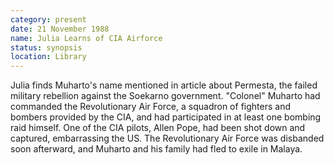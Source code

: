 ```yaml
---
category: present
date: 21 November 1988
name: Julia Learns of CIA Airforce
status: synopsis
location: Library
---
```

Julia finds Muharto's name mentioned in article
about Permesta, the failed military rebellion against the Soekarno government. "Colonel" Muharto had commanded the Revolutionary Air
Force, a squadron of fighters and bombers provided by the CIA, and had
participated in at least one bombing raid himself. One of the CIA
pilots, Allen Pope, had been shot down and captured, embarrassing the
US. The Revolutionary Air Force was disbanded soon afterward, and
Muharto and his family had fled to exile in Malaya.
